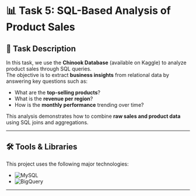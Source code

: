 # 📊 Task 5: SQL-Based Analysis of Product Sales

## 📌 Task Description
In this task, we use the **Chinook Database** (available on Kaggle) to analyze product sales through SQL queries.  
The objective is to extract **business insights** from relational data by answering key questions such as:
- What are the **top-selling products**?
- What is the **revenue per region**?
- How is the **monthly performance** trending over time?

This analysis demonstrates how to combine **raw sales and product data** using SQL joins and aggregations.

---
## 🛠️ Tools & Libraries

This project uses the following major technologies:

- ![MySQL](https://img.shields.io/badge/MySQL-4479A1?style=for-the-badge&logo=mysql&logoColor=white)  
- ![BigQuery](https://img.shields.io/badge/BigQuery-4285F4?style=for-the-badge&logo=google-cloud&logoColor=white)  

---
